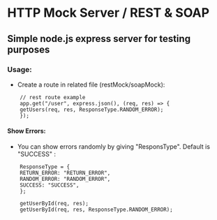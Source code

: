# HTTP Mock Server / REST & SOAP

## Simple node.js express server for testing purposes

### Usage:

- Create a route in related file (restMock/soapMock):

```
    // rest route example
    app.get("/user", express.json(), (req, res) => {
    getUsers(req, res, ResponseType.RANDOM_ERROR);
    });
```

#### Show Errors:

- You can show errors randomly by giving "ResponsType". Default is "SUCCESS" :

```
    ResponseType = {
    RETURN_ERROR: "RETURN_ERROR",
    RANDOM_ERROR: "RANDOM_ERROR",
    SUCCESS: "SUCCESS",
    };

    getUserById(req, res);
    getUserById(req, res, ResponseType.RANDOM_ERROR);
```
